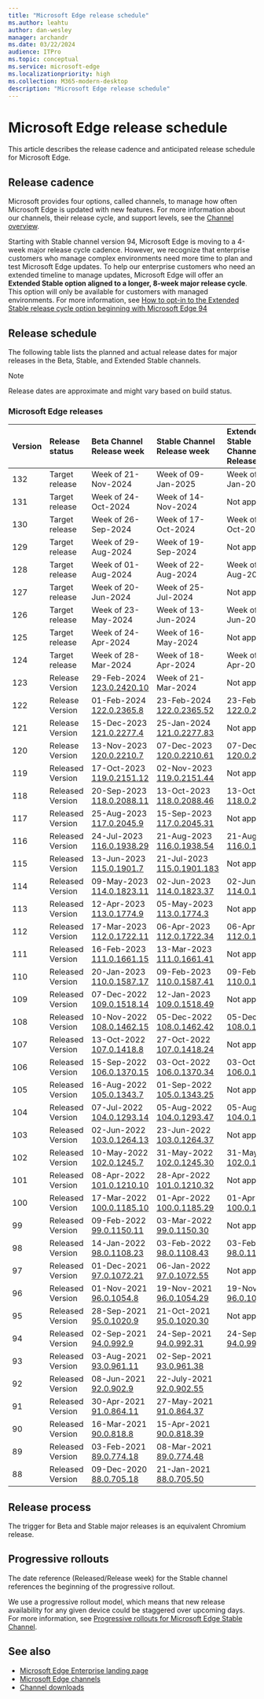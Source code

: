 ```yaml
---
title: "Microsoft Edge release schedule"
ms.author: leahtu
author: dan-wesley
manager: archandr
ms.date: 03/22/2024
audience: ITPro
ms.topic: conceptual
ms.service: microsoft-edge
ms.localizationpriority: high
ms.collection: M365-modern-desktop
description: "Microsoft Edge release schedule"
---
```


# Microsoft Edge release schedule

This article describes the release cadence and anticipated release schedule for Microsoft Edge.

## Release cadence

Microsoft provides four options, called channels, to manage how often Microsoft Edge is updated with new features. For more information about our channels, their release cycle, and support levels, see the [Channel overview](./microsoft-edge-channels.md#channel-overview).

Starting with Stable channel version 94, Microsoft Edge is moving to a 4-week major release cycle cadence. However, we recognize that enterprise customers who manage complex environments need more time to plan and test Microsoft Edge updates. To help our enterprise customers who need an extended timeline to manage updates, Microsoft Edge will offer an **Extended Stable option aligned to a longer, 8-week major release cycle**. This option will only be available for customers with managed environments. For more information, see [How to opt-in to the Extended Stable release cycle option beginning with Microsoft Edge 94](https://blogs.windows.com/msedgedev/2021/07/15/opt-in-extended-stable-release-cycle/)

## Release schedule

The following table lists the planned and actual release dates for major releases in the Beta, Stable, and Extended Stable channels.

> [!NOTE]
> Release dates are approximate and might vary based on build status.

### Microsoft Edge releases

| Version | Release status | Beta Channel<br>Release week | Stable Channel<br>Release week | Extended Stable Channel<br>Release week |
|:-----|:-----|:-----|:-----|:-----|
| 132 | Target release | Week of 21-Nov-2024 | Week of 09-Jan-2025 | Week of 09-Jan-2025 |
| 131 | Target release | Week of 24-Oct-2024 | Week of 14-Nov-2024 | Not applicable |
| 130 | Target release | Week of 26-Sep-2024 | Week of 17-Oct-2024 | Week of 17-Oct-2024 |
| 129 | Target release | Week of 29-Aug-2024 | Week of 19-Sep-2024 | Not applicable |
| 128 | Target release | Week of 01-Aug-2024 | Week of 22-Aug-2024 | Week of 22-Aug-2024 |
| 127 | Target release | Week of 20-Jun-2024 | Week of 25-Jul-2024 | Not applicable |
| 126 | Target release | Week of 23-May-2024 | Week of 13-Jun-2024 | Week of 13-Jun-2024 |
| 125 | Target release | Week of 24-Apr-2024 | Week of 16-May-2024 | Not applicable |
| 124 | Target release | Week of 28-Mar-2024 | Week of 18-Apr-2024 | Week of 18-Apr-2024 |
| 123 | Release<BR>Version | 29-Feb-2024<br>[123.0.2420.10](/deployedge/microsoft-edge-relnote-beta-channel#version-1230242010-february-29-2024) | Week of 21-Mar-2024 | Not applicable |
| 122 | Release<BR>Version | 01-Feb-2024<br>[122.0.2365.8](/deployedge/microsoft-edge-relnote-beta-channel#version-122023658-february-1-2024) | 23-Feb-2024<br>[122.0.2365.52](/deployedge/microsoft-edge-relnote-stable-channel#version-1220236552-february-23-2024) | 23-Feb-2024<br>[122.0.2365.52](/deployedge/microsoft-edge-relnote-stable-channel#version-1220236552-february-23-2024) |
| 121 | Release<br>Version| 15-Dec-2023<br>[121.0.2277.4](/deployedge/microsoft-edge-relnote-beta-channel#version-121022774-december-15-2023) | 25-Jan-2024<br>[121.0.2277.83](/deployedge/microsoft-edge-relnote-stable-channel#version-1210227783-january-25-2024) | Not applicable |
| 120 | Release<br>Version | 13-Nov-2023<br>[120.0.2210.7](/deployedge/microsoft-edge-relnote-archive-beta-channel#version-120022107-november-13-2023) | 07-Dec-2023<br>[120.0.2210.61](/deployedge/microsoft-edge-relnote-stable-channel#version-1200221061-december-7-2023) | 07-Dec-2023<br>[120.0.2210.61](/deployedge/microsoft-edge-relnote-stable-channel#version-1200221061-december-7-2023) |
| 119 | Released<br>Version | 17-Oct-2023<br>[119.0.2151.12](/deployedge/microsoft-edge-relnote-archive-beta-channel#version-1190215112-october-17-2023) | 02-Nov-2023<br>[119.0.2151.44](/deployedge/microsoft-edge-relnote-archive-stable-channel#version-1190215144-november-2-2023) | Not applicable |
| 118 |Released<br>Version | 20-Sep-2023<br>[118.0.2088.11](/deployedge/microsoft-edge-relnote-archive-beta-channel#version-1180208811-september-20-2023) | 13-Oct-2023<br>[118.0.2088.46](/deployedge/microsoft-edge-relnote-archive-stable-channel#version-1180208846-october-13-2023) | 13-Oct-2023<br>[118.0.2088.46](/deployedge/microsoft-edge-relnote-stable-channel#version-1180208846-october-13-2023) |
| 117 | Released<br>Version | 25-Aug-2023<br>[117.0.2045.9](/deployedge/microsoft-edge-relnote-archive-beta-channel#version-117020459-august-24-2023) | 15-Sep-2023<br>[117.0.2045.31](/deployedge/microsoft-edge-relnote-archive-stable-channel#version-1170204531-september-15) | Not applicable |
| 116 | Released<br>Version  | 24-Jul-2023<br>[116.0.1938.29](/deployedge/microsoft-edge-relnote-archive-beta-channel#version-1160193829-july-24-2023) | 21-Aug-2023<br>[116.0.1938.54](/deployedge/microsoft-edge-relnote-archive-stable-channel#version-1160193854-august-21-2023)| 21-Aug-2023<br>[116.0.1938.54](/deployedge/microsoft-edge-relnote-stable-channel#version-1160193854-august-21-2023) |
| 115 | Released<br>Version | 13-Jun-2023<br>[115.0.1901.7](/deployedge/microsoft-edge-relnote-archive-beta-channel#version-115019017-june-13-2023) | 21-Jul-2023<br>[115.0.1901.183](/deployedge/microsoft-edge-relnote-archive-stable-channel#version-11501901183-july-21-2023) | Not applicable |
| 114 | Released<br>Version | 09-May-2023<br>[114.0.1823.11](/deployedge/microsoft-edge-relnote-archive-beta-channel#version-1140182311-may-9-2023) | 02-Jun-2023<br>[114.0.1823.37](/deployedge/microsoft-edge-relnote-archive-stable-channel#version-1140182337-june-2-2023) | 02-Jun-2023<br>[114.0.1823.37](/deployedge/microsoft-edge-relnote-archive-stable-channel#version-1140182337-june-2-2023) |
| 113 | Released<br>Version | 12-Apr-2023<br>[113.0.1774.9](/deployedge/microsoft-edge-relnote-archive-beta-channel#version-113017749-april-12-2023) | 05-May-2023<br>[113.0.1774.3](/deployedge/microsoft-edge-relnote-archive-stable-channel#1130177435-may-5-2023) | Not applicable |
| 112 | Released<br>Version | 17-Mar-2023<br>[112.0.1722.11](/deployedge/microsoft-edge-relnote-archive-beta-channel?branch=pr-en-us-2604) | 06-Apr-2023<br>[112.0.1722.34](/deployedge/microsoft-edge-relnote-archive-stable-channel#version-1120172234-april-6-2023)| 06-Apr-2023<br>[112.0.1722.34](/deployedge/microsoft-edge-relnote-archive-stable-channel#version-1120172234-april-6-2023) |
| 111 | Released<br>Version | 16-Feb-2023<br>[111.0.1661.15](/deployedge/microsoft-edge-relnote-archive-beta-channel#version-1110166115-february-16-2023)| 13-Mar-2023<br>[111.0.1661.41](/deployedge/microsoft-edge-relnote-archive-stable-channel?branch=pr-en-us-2597#version-1110166141-march-13-2023) | Not applicable |
| 110 | Released<br>Version | 20-Jan-2023<br>[110.0.1587.17](/deployedge/microsoft-edge-relnote-archive-beta-channel#version-1100158717-january-20-2023) | 09-Feb-2023<br>[110.0.1587.41](/deployedge/microsoft-edge-relnote-archive-stable-channel#version-1100158741-february-9-2023) | 09-Feb-2023<br>[110.0.1587.41](/deployedge/microsoft-edge-relnote-archive-stable-channel#version-1100158741-february-9-2023) |
| 109 | Released<br>Version | 07-Dec-2022<br>[109.0.1518.14](/DeployEdge/microsoft-edge-relnote-archive-beta-channel#version-1090151814-december-07-2022) | 12-Jan-2023<br>[109.0.1518.49](/deployedge/microsoft-edge-relnote-archive-stable-channel#version-1090151849-january-12-2023) | Not applicable |
| 108 | Released <br>Version | 10-Nov-2022<br>[108.0.1462.15](/DeployEdge/microsoft-edge-relnote-archive-beta-channel#version-1080146215-november-10-2022) | 05-Dec-2022<br>[108.0.1462.42](/deployedge/microsoft-edge-relnote-stable-channel#version-1080146242-december-5-2022) | 05-Dec-2022<br>[108.0.1462.42](/deployedge/microsoft-edge-relnote-archive-stable-channel#version-1080146242-december-5-2022) |
| 107 | Released<br>Version | 13-Oct-2022<br>[107.0.1418.8](/deployedge/microsoft-edge-relnote-archive-beta-channel#version-107014188-october-13-2022) | 27-Oct-2022<br>[107.0.1418.24](/deployedge/microsoft-edge-relnote-archive-stable-channel#version-1070141824-october-27-2022)| Not applicable |
| 106 |Released<br>Version | 15-Sep-2022<br>[106.0.1370.15](/deployedge/microsoft-edge-relnote-archive-beta-channel#version-1060137015-september-15-2022) | 03-Oct-2022<br>[106.0.1370.34](/deployedge/microsoft-edge-relnote-archive-stable-channel#version-1060137034-october-3-2022) | 03-Oct-2022<br>[106.0.1370.34](/deployedge/microsoft-edge-relnote-archive-stable-channel#version-1060137034-october-3-2022) |
| 105 | Released<br>Version | 16-Aug-2022<br>[105.0.1343.7](/deployedge/microsoft-edge-relnote-archive-beta-channel#version-105013437-august-16-2022) | 01-Sep-2022<br>[105.0.1343.25](/deployedge/microsoft-edge-relnote-archive-stable-channel#version-1050134325-september-1-2022) | Not applicable |
| 104 | Released<br>Version | 07-Jul-2022<br>[104.0.1293.14](/DeployEdge/microsoft-edge-relnote-archive-beta-channel#version-1040129314-july-7) | 05-Aug-2022<br>[104.0.1293.47](/deployedge/microsoft-edge-relnote-archive-stable-channel#version-1040129347-august-5) | 05-Aug-2022<br>[104.0.1293.47](/deployedge/microsoft-edge-relnote-archive-stable-channel#version-1040129347-august-5) |
| 103 | Released<br>Version | 02-Jun-2022<br>[103.0.1264.13](/deployedge/microsoft-edge-relnote-archive-beta-channel#version-1030126413-june-2) | 23-Jun-2022<br>[103.0.1264.37](/deployedge/microsoft-edge-relnote-archive-stable-channel#version-1030126437-june-23) | Not applicable |
| 102 | Released<br>Version | 10-May-2022<br>[102.0.1245.7](/deployedge/microsoft-edge-relnote-archive-beta-channel#version-102012457-may-10) | 31-May-2022<br>[102.0.1245.30](/deployedge/microsoft-edge-relnote-archive-stable-channel?branch=pr-en-us-2076#version-1020124530-may-31-2022) | 31-May-2022<br>[102.0.1245.30](/deployedge/microsoft-edge-relnote-archive-stable-channel#version-1020124530-may-31) |
| 101 | Released<br>Version | 08-Apr-2022<br>[101.0.1210.10](/deployedge/microsoft-edge-relnote-archive-beta-channel#version-1010121010-april-8) | 28-Apr-2022<br>[101.0.1210.32](/deployedge/microsoft-edge-relnote-archive-stable-channel#version-1010121032-april-28) | Not applicable |
| 100 | Released<br>Version | 17-Mar-2022<br>[100.0.1185.10](/deployedge/microsoft-edge-relnote-archive-beta-channel#version-1000118510-march-17) | 01-Apr-2022<br>[100.0.1185.29](/deployedge/microsoft-edge-relnote-archive-stable-channel#version-1000118529-april-1) | 01-Apr-2022<br>[100.0.1185.29](/deployedge/microsoft-edge-relnote-archive-stable-channel#version-1000118529-april-1) |
| 99 | Released<br>Version | 09-Feb-2022<br>[99.0.1150.11](/deployedge/microsoft-edge-relnote-archive-beta-channel#version-990115011-february-9) | 03-Mar-2022<br>[99.0.1150.30](/deployedge/microsoft-edge-relnote-archive-stable-channel#version-990115030-march-3) | Not applicable  |
| 98 | Released<br>Version | 14-Jan-2022<br>[98.0.1108.23](/deployedge/microsoft-edge-relnote-archive-beta-channel#version-980110823-january-14) | 03-Feb-2022<br>[98.0.1108.43](/deployedge/microsoft-edge-relnote-archive-stable-channel?branch=pr-en-us-1449#version-980110843-february-3) | 03-Feb-2022<br>[98.0.1108.43](/deployedge/microsoft-edge-relnote-archive-stable-channel?branch=pr-en-us-1449#version-980110843-february-3) |
| 97 | Released<br>Version | 01-Dec-2021<br>[97.0.1072.21](/deployedge/microsoft-edge-relnote-archive-beta-channel#version-970107221-december-1) | 06-Jan-2022<br>[97.0.1072.55](/deployedge/microsoft-edge-relnote-archive-stable-channel#version-970107255-january-6)| Not applicable  |
| 96 | Released<br>Version  | 01-Nov-2021<br>[96.0.1054.8](/DeployEdge/microsoft-edge-relnote-archive-beta-channel?branch=pr-en-us-1163#version-96010548-november-1) | 19-Nov-2021<br>[96.0.1054.29](/deployedge/microsoft-edge-relnote-archive-stable-channel#version-960105429-november-19) | 19-Nov-2021<br>[96.0.1054.29](/deployedge/microsoft-edge-relnote-archive-stable-channel#version-960105429-november-19) |
| 95 | Released<br>Version | 28-Sep-2021<br>[95.0.1020.9](/deployedge/microsoft-edge-relnote-archive-beta-channel#version-95010209-September-28) | 21-Oct-2021<br>[95.0.1020.30](/deployedge/microsoft-edge-relnote-archive-stable-channel#version-950102030-october-21) | Not applicable |
| 94 | Released<br>Version | 02-Sep-2021<br>[94.0.992.9](/deployedge/microsoft-edge-relnote-archive-beta-channel#version-9409929-September-02) | 24-Sep-2021<BR>[94.0.992.31](/deployedge/microsoft-edge-relnote-archive-stable-channel#version-94099231-September-24) | 24-Sep-2021<BR>[94.0.992.31](/deployedge/microsoft-edge-relnote-archive-stable-channel#version-94099231-September-24) |
| 93 | Released<br>Version | 03-Aug-2021<br>[93.0.961.11](/deployedge/microsoft-edge-relnote-beta-channel#version-93096111-August-03) | 02-Sep-2021<BR>[93.0.961.38](/deployedge/microsoft-edge-relnote-archive-stable-channel#version-93096138-September-02) |  |
| 92 | Released<br>Version | 08-Jun-2021<br>[92.0.902.9](/deployedge/microsoft-edge-relnote-archive-beta-channel#version-9209029-june-08) | 22-July-2021<BR>[92.0.902.55](/deployedge/microsoft-edge-relnote-archive-stable-channel#version-92090255-july-22) |  |
| 91 | Released<br>Version | 30-Apr-2021<br>[91.0.864.11](/deployedge/microsoft-edge-relnote-archive-beta-channel#version-91086411-april-30) | 27-May-2021<BR>[91.0.864.37](/deployedge/microsoft-edge-relnote-archive-stable-channel#version-91086437-may-27) |  |
| 90 | Released<br>Version | 16-Mar-2021<br>[90.0.818.8](/deployedge/microsoft-edge-relnote-archive-beta-channel#version-9008188-march-16)  | 15-Apr-2021<BR>[90.0.818.39](/deployedge/microsoft-edge-relnote-archive-stable-channel#version-90081839-april-15) |  |
| 89 | Released<br>Version | 03-Feb-2021<br>[89.0.774.18](/deployedge/microsoft-edge-relnote-archive-beta-channel#version-89077418-february-3) | 08-Mar-2021<br>[89.0.774.48](/deployedge/microsoft-edge-relnote-archive-stable-channel#version-89077448-march-8) |  |
| 88 | Released<br>Version | 09-Dec-2020<br>[88.0.705.18](/deployedge/microsoft-edge-relnote-archive-beta-channel#version-88070518-december-9) | 21-Jan-2021<br>[88.0.705.50](/deployedge/microsoft-edge-relnote-archive-stable-channel#version-88070550-january-21)|  |

## Release process

The trigger for Beta and Stable major releases is an equivalent Chromium release.

## Progressive rollouts

The date reference (Released/Release week) for the Stable channel references the beginning of the progressive rollout.

We use a progressive rollout model, which means that new release availability for any given device could be staggered over upcoming days. For more information, see [Progressive rollouts for Microsoft Edge Stable Channel](/deployedge/microsoft-edge-update-progressive-rollout).

## See also

- [Microsoft Edge Enterprise landing page](https://aka.ms/EdgeEnterprise)
- [Microsoft Edge channels](/deployedge/microsoft-edge-channels)
- [Channel downloads](https://www.microsoft.com/edge/business/download)
